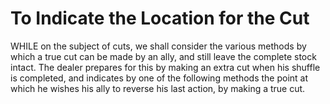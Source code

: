 # To Indicate the Location for the Cut

WHILE on the subject of cuts, we shall consider the various methods by which a true cut can be made by an ally, and still leave the complete stock intact. The dealer prepares for this by making an extra cut when his shuffle is completed, and indicates by one of the following methods the point at which he wishes his ally to reverse his last action, by making a true cut.
